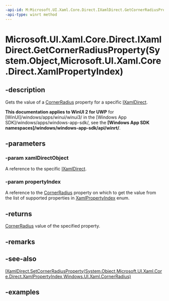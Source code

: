 ```yaml
---
-api-id: M:Microsoft.UI.Xaml.Core.Direct.IXamlDirect.GetCornerRadiusProperty(System.Object,Microsoft.UI.Xaml.Core.Direct.XamlPropertyIndex)
-api-type: winrt method
---
```


# Microsoft.UI.Xaml.Core.Direct.IXamlDirect.GetCornerRadiusProperty(System.Object,Microsoft.UI.Xaml.Core.Direct.XamlPropertyIndex)

<!--
public Windows.UI.Xaml.CornerRadius GetCornerRadiusProperty (object xamlDirectObject, Microsoft.UI.Xaml.Core.Direct.XamlPropertyIndex propertyIndex);
-->

## -description

Gets the value of a [CornerRadius](/uwp/api/windows.ui.xaml.cornerradius) property for a specific [IXamlDirect](ixamldirect.md).

**This documentation applies to WinUI 2 for UWP** for [WinUI]/windows/apps/winui/winui3/ in the [Windows App SDK]/windows/apps/windows-app-sdk/, see the **[Windows App SDK namespaces]/windows/windows-app-sdk/api/winrt/**.

## -parameters

### -param xamlDirectObject

A reference to the specific [IXamlDirect](ixamldirect.md).

### -param propertyIndex

A reference to the [CornerRadius](/uwp/api/windows.ui.xaml.cornerradius) property on which to get the value from the list of supported properties in [XamlPropertyIndex](xamlpropertyindex.md) enum.

## -returns

[CornerRadius](/uwp/api/windows.ui.xaml.cornerradius) value of the specified property.

## -remarks

## -see-also

[IXamlDirect.SetCornerRadiusProperty(System.Object,Microsoft.UI.Xaml.Core.Direct.XamlPropertyIndex,Windows.UI.Xaml.CornerRadius)](ixamldirect_setcornerradiusproperty_673744382.md)

## -examples

